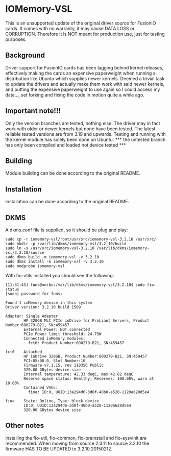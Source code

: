 # IOMemory-VSL

This is an unsupported update of the original driver source for FusionIO
cards. It comes with no warranty, it may cause DATA LOSS or CORRUPTION.
Therefore it is NOT meant for production use, just for testing purposes.

## Background
Driver support for FusionIO cards has been lagging behind kernel
releases, effectively making the cards an expensive paperweight
when running a distribution like Ubuntu which supplies newer kernels.
Deemed a trivial task to update the drivers and actually make them work
with said newer kernels, and putting the expensive paperweight to use again
so I could access my data..., set forking and fixing the code in motion quite
a while ago.

## Important note!!!
Only the version branches are tested, nothing else. The driver may
in fact work with older or newer kernels but none have been tested. The
latest reliable tested versions are from 3.19 and upwards. Testing and
running with the kernel module has solely been done on Ubuntu.
*** the untested branch has only been compiled and loaded not device tested ***

## Building
Module building can be done according to the original README.

## Installation
Installation can be done according to the original README.

## DKMS
A dkms.conf file is supplied, so it should be plug and play:
```
sudo cp -r iomemory-vsl/root/usr/src/iomemory-vsl-3.2.10 /usr/src/
sudo mkdir -p /var/lib/dkms/iomemory-vsl/3.2.10/build
sudo ln -s /usr/src/iomemory-vsl-3.2.10 /var/lib/dkms/iomemory-vsl/3.2.10/source
sudo dkms build -m iomemory-vsl -v 3.2.10
sudo dkms install -m iomemory-vsl -v 3.2.10
sudo modprobe iomemory-vsl
```
With fio-utils installed you should see the following:
```
[11:31:43] funs@morbo:/var/lib/dkms/iomemory-vsl/3.2.10$ sudo fio-status
[sudo] password for funs:

Found 1 ioMemory device in this system
Driver version: 3.2.10 build 1509

Adapter: Single Adapter
        HP 320GB MLC PCIe ioDrive for ProLiant Servers, Product Number:600279-B21, SN:459457
        External Power: NOT connected
        PCIe Power limit threshold: 24.75W
        Connected ioMemory modules:
          fct0: Product Number:600279-B21, SN:459457

fct0    Attached
        HP ioDrive 320GB, Product Number:600279-B21, SN:459457
        PCI:05:00.0, Slot Number:10
        Firmware v7.1.15, rev 110356 Public
        320.00 GBytes device size
        Internal temperature: 42.33 degC, max 42.82 degC
        Reserve space status: Healthy; Reserves: 100.00%, warn at 10.00%
        Contained VSUs:
          fioa: ID:0, UUID:13a294d6-3d8f-48b0-a528-1120a628d5e4

fioa    State: Online, Type: block device
        ID:0, UUID:13a294d6-3d8f-48b0-a528-1120a628d5e4
        320.00 GBytes device size
```

## Other notes
Installing the fio-util, fio-common, fio-preinstall and fio-sysvinit are
recommended.
When moving from source 2.3.11 to source 3.2.10 the firmware HAS TO BE UPDATED
to 3.2.10.20150212.
